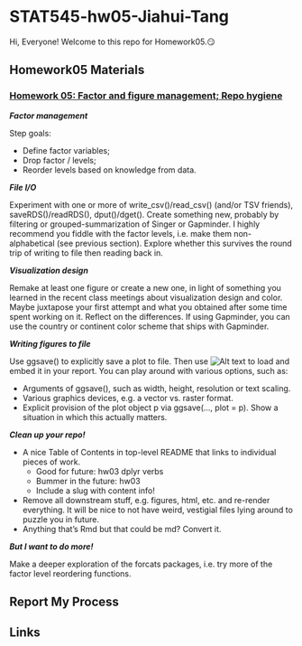 
# STAT545-hw05-Jiahui-Tang

Hi, Everyone! Welcome to this repo for Homework05.:smirk:

## Homework05 Materials

### [Homework 05: Factor and figure management; Repo hygiene](http://stat545.com/hw05_factor-figure-boss-repo-hygiene.html)

***Factor management***

Step goals:
+ Define factor variables;
+ Drop factor / levels;
+ Reorder levels based on knowledge from data.

***File I/O***

Experiment with one or more of write_csv()/read_csv() (and/or TSV friends), saveRDS()/readRDS(), dput()/dget(). Create something new, probably by filtering or grouped-summarization of Singer or Gapminder. I highly recommend you fiddle with the factor levels, i.e. make them non-alphabetical (see previous section). Explore whether this survives the round trip of writing to file then reading back in.

***Visualization design***

Remake at least one figure or create a new one, in light of something you learned in the recent class meetings about visualization design and color. Maybe juxtapose your first attempt and what you obtained after some time spent working on it. Reflect on the differences. If using Gapminder, you can use the country or continent color scheme that ships with Gapminder.

***Writing figures to file***

Use ggsave() to explicitly save a plot to file. Then use ![Alt text](/path/to/img.png) to load and embed it in your report. You can play around with various options, such as:

+ Arguments of ggsave(), such as width, height, resolution or text scaling.
+ Various graphics devices, e.g. a vector vs. raster format.
+ Explicit provision of the plot object p via ggsave(..., plot = p). Show a situation in which this actually matters.

***Clean up your repo!***

+ A nice Table of Contents in top-level README that links to individual pieces of work.
  - Good for future: hw03 dplyr verbs
  - Bummer in the future: hw03
  - Include a slug with content info!
+ Remove all downstream stuff, e.g. figures, html, etc. and re-render everything. It will be nice to not have weird, vestigial files lying around to puzzle you in future.
+ Anything that’s Rmd but that could be md? Convert it.

***But I want to do more!***

Make a deeper exploration of the forcats packages, i.e. try more of the factor level reordering functions.

## Report My Process


## Links

